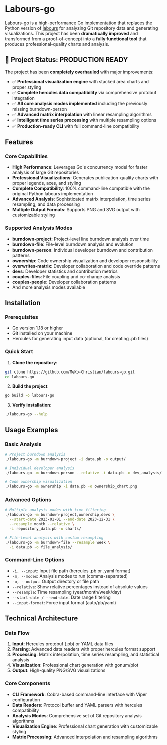 # Labours-go

Labours-go is a high-performance Go implementation that replaces the Python version of [labours](https://github.com/src-d/hercules/tree/master/python/labours) for analyzing Git repository data and generating visualizations. This project has been **dramatically improved** and transformed from a proof-of-concept into a **fully functional tool** that produces professional-quality charts and analysis.

## 🎉 Project Status: **PRODUCTION READY**

The project has been **completely overhauled** with major improvements:
- ✅ **Professional visualization engine** with stacked area charts and proper styling
- ✅ **Complete hercules data compatibility** via comprehensive protobuf integration  
- ✅ **All core analysis modes implemented** including the previously missing burndown-person
- ✅ **Advanced matrix interpolation** with linear resampling algorithms
- ✅ **Intelligent time series processing** with multiple resampling options
- ✅ **Production-ready CLI** with full command-line compatibility

## Features

### Core Capabilities
* **High Performance**: Leverages Go's concurrency model for faster analysis of large Git repositories
* **Professional Visualizations**: Generates publication-quality charts with proper legends, axes, and styling
* **Complete Compatibility**: 100% command-line compatible with the original Python labours implementation
* **Advanced Analysis**: Sophisticated matrix interpolation, time series resampling, and data processing
* **Multiple Output Formats**: Supports PNG and SVG output with customizable styling

### Supported Analysis Modes
* **burndown-project**: Project-level line burndown analysis over time
* **burndown-file**: File-level burndown analysis and evolution
* **burndown-person**: Individual developer burndown and contribution patterns
* **ownership**: Code ownership visualization and developer responsibility
* **overwrites-matrix**: Developer collaboration and code override patterns  
* **devs**: Developer statistics and contribution metrics
* **couples-files**: File coupling and co-change analysis
* **couples-people**: Developer collaboration patterns
* And more analysis modes available

## Installation

### Prerequisites
* Go version 1.18 or higher
* Git installed on your machine
* Hercules for generating input data (optional, for creating .pb files)

### Quick Start

1. **Clone the repository**:
```bash
git clone https://github.com/MeKo-Christian/labours-go.git
cd labours-go
```

2. **Build the project**:
```bash
go build -o labours-go
```

3. **Verify installation**:
```bash
./labours-go --help
```

## Usage Examples

### Basic Analysis
```bash
# Project burndown analysis
./labours-go -m burndown-project -i data.pb -o output/

# Individual developer analysis  
./labours-go -m burndown-person --relative -i data.pb -o dev_analysis/

# Code ownership visualization
./labours-go -m ownership -i data.pb -o ownership_chart.png
```

### Advanced Options
```bash
# Multiple analysis modes with time filtering
./labours-go -m burndown-project,ownership,devs \
  --start-date 2023-01-01 --end-date 2023-12-31 \
  --resample month --relative \
  -i repository_data.pb -o charts/

# File-level analysis with custom resampling
./labours-go -m burndown-file --resample week \
  -i data.pb -o file_analysis/
```

### Command-Line Options
* `-i, --input`: Input file path (hercules .pb or .yaml format)
* `-m, --modes`: Analysis modes to run (comma-separated)
* `-o, --output`: Output directory or file path
* `--relative`: Show relative percentages instead of absolute values
* `--resample`: Time resampling (year/month/week/day)
* `--start-date / --end-date`: Date range filtering
* `--input-format`: Force input format (auto/pb/yaml)

## Technical Architecture

### Data Flow
1. **Input**: Hercules protobuf (.pb) or YAML data files
2. **Parsing**: Advanced data readers with proper hercules format support
3. **Processing**: Matrix interpolation, time series resampling, and statistical analysis
4. **Visualization**: Professional chart generation with gonum/plot
5. **Output**: High-quality PNG/SVG visualizations

### Core Components
* **CLI Framework**: Cobra-based command-line interface with Viper configuration
* **Data Readers**: Protocol buffer and YAML parsers with hercules compatibility
* **Analysis Modes**: Comprehensive set of Git repository analysis algorithms
* **Visualization Engine**: Professional chart generation with customizable styling
* **Matrix Processing**: Advanced interpolation and resampling algorithms

